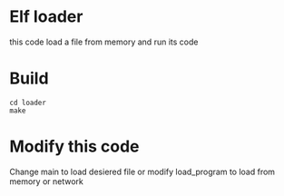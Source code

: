 # Elf loader
this code load a file from memory and run its code

# Build
```
cd loader
make
```

# Modify this code
Change main to load desiered file or modify load_program to load from memory or network